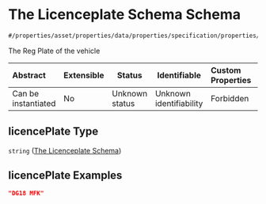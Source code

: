 # The Licenceplate Schema Schema

```txt
#/properties/asset/properties/data/properties/specification/properties/licencePlate#/properties/asset/properties/data/properties/specification/properties/licencePlate
```

The Reg Plate of the vehicle


| Abstract            | Extensible | Status         | Identifiable            | Custom Properties | Additional Properties | Access Restrictions | Defined In                                                                                       |
| :------------------ | ---------- | -------------- | ----------------------- | :---------------- | --------------------- | ------------------- | ------------------------------------------------------------------------------------------------ |
| Can be instantiated | No         | Unknown status | Unknown identifiability | Forbidden         | Allowed               | none                | [policy_transaction.schema.json\*](../out/policy_transaction.schema.json "open original schema") |

## licencePlate Type

`string` ([The Licenceplate Schema](policy_transaction-properties-the-asset-schema-properties-the-data-schema-properties-the-specification-schema-properties-the-licenceplate-schema.md))

## licencePlate Examples

```json
"DG18 MFK"
```

